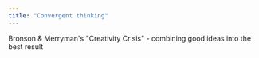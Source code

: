 ```yaml
---
title: "Convergent thinking"
---
```

Bronson &amp; Merryman's &quot;Creativity Crisis&quot; - combining good ideas into the best result

